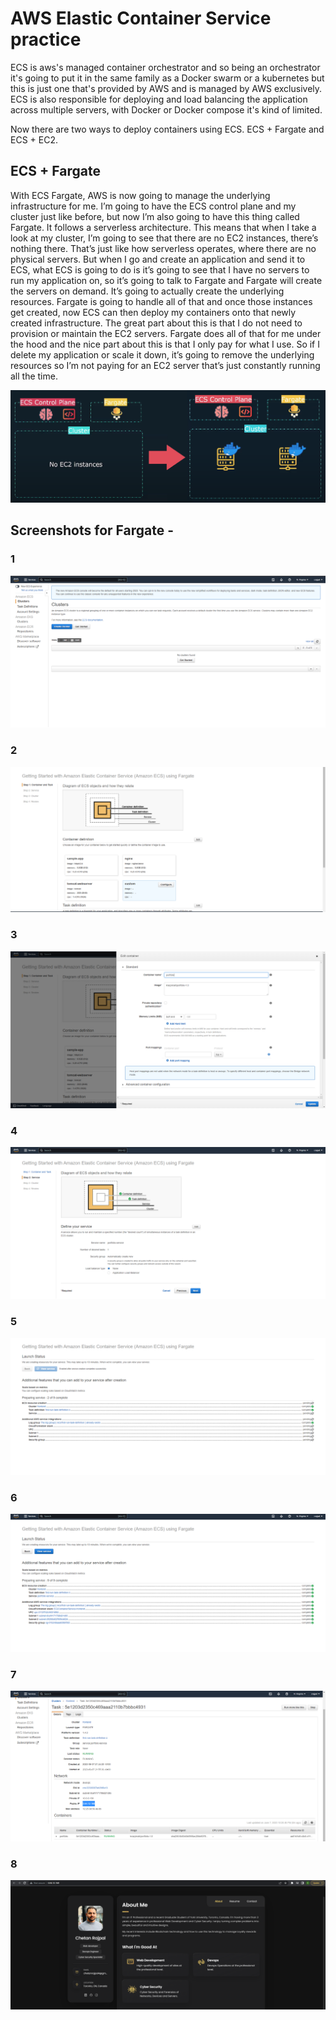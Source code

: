 # AWS Elastic Container Service practice

 ECS is aws's managed container orchestrator and so being an orchestrator it's going to put it in the same family as a Docker swarm or a kubernetes but this is just one that's provided by AWS and is managed by AWS exclusively. ECS is also responsible for deploying and load balancing the application across multiple servers, with Docker or Docker compose it's kind of limited.
 
 Now there are two ways to deploy containers using ECS. ECS + Fargate and ECS + EC2.
 
 ## ECS + Fargate
 
 With ECS Fargate, AWS is now going to manage the underlying infrastructure for me. I’m going to have the ECS control plane and my cluster just like before, but now I’m also going to have this thing called Fargate. It follows a serverless architecture. This means that when I take a look at my cluster, I’m going to see that there are no EC2 instances, there’s nothing there. That’s just like how serverless operates, where there are no physical servers. But when I go and create an application and send it to ECS, what ECS is going to do is it’s going to see that I have no servers to run my application on, so it’s going to talk to Fargate and Fargate will create the servers on demand. It’s going to actually create the underlying resources. Fargate is going to handle all of that and once those instances get created, now ECS can then deploy my containers onto that newly created infrastructure. The great part about this is that I do not need to provision or maintain the EC2 servers. Fargate does all of that for me under the hood and the nice part about this is that I only pay for what I use. So if I delete my application or scale it down, it’s going to remove the underlying resources so I’m not paying for an EC2 server that’s just constantly running all the time.
 
 <img src="./screenshots/fargate.png" alt="Alt text" title="fargate">
 
 ## Screenshots for Fargate -
 
 ### 1
 
 <img src="./screenshots/1.png" alt="Alt text" title="Screenshot 1">
 
 ### 2
 
 <img src="./screenshots/2.png" alt="Alt text" title="Screenshot 2">
 
 ### 3
 
 <img src="./screenshots/3.png" alt="Alt text" title="Screenshot 3">
 
 ### 4
 
 <img src="./screenshots/4.png" alt="Alt text" title="Screenshot 4">
 
 ### 5
 
 <img src="./screenshots/5.png" alt="Alt text" title="Screenshot 5">
 
 ### 6
 
 <img src="./screenshots/6.png" alt="Alt text" title="Screenshot 6">
 
 ### 7
 
 <img src="./screenshots/7.png" alt="Alt text" title="Screenshot 7">
 
 ### 8
 
 <img src="./screenshots/8.png" alt="Alt text" title="Screenshot 8">
 
 